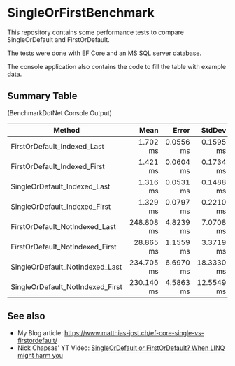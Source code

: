 # SingleOrFirstBenchmark

This repository contains some performance tests to compare SingleOrDefault and FirstOrDefault.

The tests were done with EF Core and an MS SQL server database.

The console application also contains the code to fill the table with example data.

## Summary Table 

(BenchmarkDotNet Console Output)

|                           Method |       Mean |     Error |     StdDev |     Median |  Ratio | RatioSD |
|--------------------------------- |-----------:|----------:|-----------:|-----------:|-------:|--------:|
|      FirstOrDefault_Indexed_Last |   1.702 ms | 0.0556 ms |  0.1595 ms |   1.694 ms |   1.32 |    0.22 |
|     FirstOrDefault_Indexed_First |   1.421 ms | 0.0604 ms |  0.1734 ms |   1.401 ms |   1.10 |    0.15 |
|     SingleOrDefault_Indexed_Last |   1.316 ms | 0.0531 ms |  0.1488 ms |   1.285 ms |   1.00 |    0.00 |
|    SingleOrDefault_Indexed_First |   1.329 ms | 0.0797 ms |  0.2210 ms |   1.290 ms |   1.02 |    0.20 |
|   FirstOrDefault_NotIndexed_Last | 248.808 ms | 4.8239 ms |  7.0708 ms | 247.337 ms | 184.70 |   21.54 |
|  FirstOrDefault_NotIndexed_First |  28.865 ms | 1.1559 ms |  3.3719 ms |  29.820 ms |  21.98 |    3.45 |
|  SingleOrDefault_NotIndexed_Last | 234.705 ms | 6.6970 ms | 18.3330 ms | 229.725 ms | 180.13 |   25.51 |
| SingleOrDefault_NotIndexed_First | 230.140 ms | 4.5863 ms | 12.5549 ms | 229.443 ms | 176.58 |   22.23 |

## See also
* My Blog article: https://www.matthias-jost.ch/ef-core-single-vs-firstordefault/
* Nick Chapsas' YT Video: [SingleOrDefault or FirstOrDefault? When LINQ might harm you](https://www.youtube.com/watch?v=ZTWl2s8ScMc)
